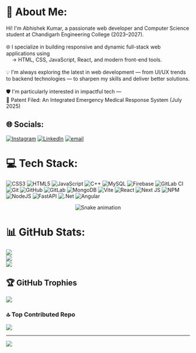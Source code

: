 # 💫 About Me:
Hi! I'm Abhishek Kumar, a passionate web developer and Computer Science student at Chandigarh Engineering College (2023–2027).<br><br>🌐 I specialize in building responsive and dynamic full-stack web applications using<br>    → HTML, CSS, JavaScript, React, and modern front-end tools.<br><br>💡 I'm always exploring the latest in web development — from UI/UX trends to backend technologies — to sharpen my skills and deliver better solutions.<br><br>🛡️ I'm particularly interested in impactful tech —<br>📄 Patent Filed: An Integrated Emergency Medical Response System (July 2025)


## 🌐 Socials:
[![Instagram](https://img.shields.io/badge/Instagram-%23E4405F.svg?logo=Instagram&logoColor=white)](https://instagram.com/abhi__13.02?utm_source=qr&igsh=YXdpb2hsM2xjZmVu ) [![LinkedIn](https://img.shields.io/badge/LinkedIn-%230077B5.svg?logo=linkedin&logoColor=white)](https://linkedin.com/in/abhishek-kumar-814011242/) [![email](https://img.shields.io/badge/Email-D14836?logo=gmail&logoColor=white)](mailto:abhishekkumarcgc@gmail.com) 

# 💻 Tech Stack:
![CSS3](https://img.shields.io/badge/css3-%231572B6.svg?style=for-the-badge&logo=css3&logoColor=white) ![HTML5](https://img.shields.io/badge/html5-%23E34F26.svg?style=for-the-badge&logo=html5&logoColor=white) ![JavaScript](https://img.shields.io/badge/javascript-%23323330.svg?style=for-the-badge&logo=javascript&logoColor=%23F7DF1E) ![C++](https://img.shields.io/badge/c++-%2300599C.svg?style=for-the-badge&logo=c%2B%2B&logoColor=white) ![MySQL](https://img.shields.io/badge/mysql-4479A1.svg?style=for-the-badge&logo=mysql&logoColor=white) ![Firebase](https://img.shields.io/badge/firebase-a08021?style=for-the-badge&logo=firebase&logoColor=ffcd34) ![GitLab CI](https://img.shields.io/badge/gitlab%20CI-%23181717.svg?style=for-the-badge&logo=gitlab&logoColor=white) ![Git](https://img.shields.io/badge/git-%23F05033.svg?style=for-the-badge&logo=git&logoColor=white) ![GitHub](https://img.shields.io/badge/github-%23121011.svg?style=for-the-badge&logo=github&logoColor=white) ![GitLab](https://img.shields.io/badge/gitlab-%23181717.svg?style=for-the-badge&logo=gitlab&logoColor=white) ![MongoDB](https://img.shields.io/badge/MongoDB-%234ea94b.svg?style=for-the-badge&logo=mongodb&logoColor=white) ![Vite](https://img.shields.io/badge/vite-%23646CFF.svg?style=for-the-badge&logo=vite&logoColor=white) ![React](https://img.shields.io/badge/react-%2320232a.svg?style=for-the-badge&logo=react&logoColor=%2361DAFB) ![Next JS](https://img.shields.io/badge/Next-black?style=for-the-badge&logo=next.js&logoColor=white) ![NPM](https://img.shields.io/badge/NPM-%23CB3837.svg?style=for-the-badge&logo=npm&logoColor=white) ![NodeJS](https://img.shields.io/badge/node.js-6DA55F?style=for-the-badge&logo=node.js&logoColor=white) ![FastAPI](https://img.shields.io/badge/FastAPI-005571?style=for-the-badge&logo=fastapi) ![.Net](https://img.shields.io/badge/.NET-5C2D91?style=for-the-badge&logo=.net&logoColor=white) ![Angular](https://img.shields.io/badge/angular-%23DD0031.svg?style=for-the-badge&logo=angular&logoColor=white)

<div align="center">
  <img src="https://profile-readme-generator.com/assets/snake.svg" alt="Snake animation" />
</div>



# 📊 GitHub Stats:
![](https://github-readme-stats.vercel.app/api?username=Abhi13082005&theme=dark&hide_border=false&include_all_commits=true&count_private=false)<br/>
![](https://nirzak-streak-stats.vercel.app/?user=Abhi13082005&theme=dark&hide_border=false)<br/>
![](https://github-readme-stats.vercel.app/api/top-langs/?username=Abhi13082005&theme=dark&hide_border=false&include_all_commits=true&count_private=false&layout=compact)

## 🏆 GitHub Trophies
![](https://github-profile-trophy.vercel.app/?username=Abhi13082005&theme=radical&no-frame=false&no-bg=true&margin-w=4)

### 🔝 Top Contributed Repo
![](https://github-contributor-stats.vercel.app/api?username=Abhi13082005&limit=5&theme=dark&combine_all_yearly_contributions=true)

---
[![](https://visitcount.itsvg.in/api?id=Abhi13082005&icon=0&color=0)](https://visitcount.itsvg.in)

<!-- Proudly created with GPRM ( https://gprm.itsvg.in ) -->
